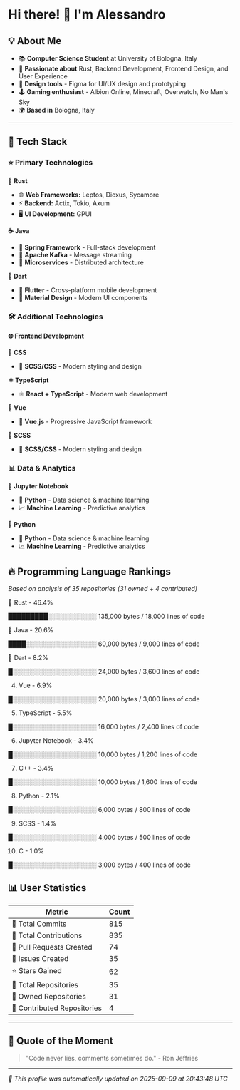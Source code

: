 # Hi there! 👋 I'm Alessandro

## 💡 About Me

* 📚 **Computer Science Student** at University of Bologna, Italy
* 🦀 **Passionate about** Rust, Backend Development, Frontend Design, and User Experience
* 🎨 **Design tools** - Figma for UI/UX design and prototyping
* 🕹️ **Gaming enthusiast** - Albion Online, Minecraft, Overwatch, No Man's Sky
* 🌍 **Based in** Bologna, Italy

---

## 🚀 Tech Stack

### ⭐ Primary Technologies

**🦀 Rust**

- 🌐 **Web Frameworks:** Leptos, Dioxus, Sycamore
- ⚡ **Backend:** Actix, Tokio, Axum
- 🖥️ **UI Development:** GPUI

**☕ Java**

- 🍃 **Spring Framework** - Full-stack development
- 📨 **Apache Kafka** - Message streaming
- 🔧 **Microservices** - Distributed architecture

**🎯 Dart**

- 📱 **Flutter** - Cross-platform mobile development
- 🎨 **Material Design** - Modern UI components


### 🛠️ Additional Technologies

#### 🌐 Frontend Development

**🎨 CSS**

- 🎨 **SCSS/CSS** - Modern styling and design

**⚛️ TypeScript**

- ⚛️ **React + TypeScript** - Modern web development

**💚 Vue**

- 💚 **Vue.js** - Progressive JavaScript framework

**🎨 SCSS**

- 🎨 **SCSS/CSS** - Modern styling and design


### 📊 Data & Analytics

**🐍 Jupyter Notebook**

- 🐍 **Python** - Data science & machine learning
- 📈 **Machine Learning** - Predictive analytics

**🐍 Python**

- 🐍 **Python** - Data science & machine learning
- 📈 **Machine Learning** - Predictive analytics



## 🔥 Programming Language Rankings

*Based on analysis of 35 repositories (31 owned + 4 contributed)*

🥇 Rust - 46.4%

█████████░░░░░░░░░░░ 135,000 bytes / 18,000 lines of code

🥈 Java - 20.6%

████░░░░░░░░░░░░░░░░ 60,000 bytes / 9,000 lines of code

🥉 Dart - 8.2%

█░░░░░░░░░░░░░░░░░░░ 24,000 bytes / 3,600 lines of code

4. Vue - 6.9%

█░░░░░░░░░░░░░░░░░░░ 20,000 bytes / 3,000 lines of code

5. TypeScript - 5.5%

█░░░░░░░░░░░░░░░░░░░ 16,000 bytes / 2,400 lines of code

6. Jupyter Notebook - 3.4%

█░░░░░░░░░░░░░░░░░░░ 10,000 bytes / 1,200 lines of code

7. C++ - 3.4%

█░░░░░░░░░░░░░░░░░░░ 10,000 bytes / 1,600 lines of code

8. Python - 2.1%

█░░░░░░░░░░░░░░░░░░░ 6,000 bytes / 800 lines of code

9. SCSS - 1.4%

█░░░░░░░░░░░░░░░░░░░ 4,000 bytes / 500 lines of code

10. C - 1.0%

█░░░░░░░░░░░░░░░░░░░ 3,000 bytes / 400 lines of code

## 📊 User Statistics

| Metric | Count |
|--------|-------|
| 📝 Total Commits | 815 |
| 🤝 Total Contributions | 835 |
| 🔄 Pull Requests Created | 74 |
| 🐛 Issues Created | 35 |
| ⭐ Stars Gained | 62 |
| 📁 Total Repositories | 35 |
| 👤 Owned Repositories | 31 |
| 🤝 Contributed Repositories | 4 |

---

## 💭 Quote of the Moment

> "Code never lies, comments sometimes do." - Ron Jeffries

---

*🤖 This profile was automatically updated on 2025-09-09 at 20:43:48 UTC*
